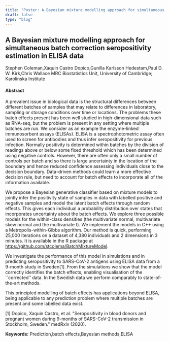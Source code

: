 ```yaml
---
title: "Poster: A Bayesian mixture modelling approach for simultaneous batch correction seropositivity estimation in ELISA data"
draft: false
type: "blog"
---
```


## A Bayesian mixture modelling approach for simultaneous batch correction seropositivity estimation in ELISA data
Stephen Coleman,Xaquin Castro Dopico,Gunilla Karlsson Hedestam,Paul D. W. Kirk,Chris Wallace
MRC Biostatistics Unit, University of Cambridge; Karolinska Institute
#### Abstract

A prevalent issue in biological data is the structural differences between different batches of samples that may relate to differences in laboratory, sampling or storage conditions over time or locations. The problems these batch effects present has been well studied in high-dimensional data such as RNA-seq, but the problem is present in any setting where multiple batches are run. We consider as an example the enzyme-linked immunosorbent assays (ELISAs). ELISA is a spectrophotometric assay often used to screen for antibodies and thus infer seropositivity for previous infection. Normally positivity is determined within batches by the division of readings above or below some fixed threshold which has been determined using negative controls. However, there are often only a small number of controls per batch and so there is large uncertainty in the location of the boundary and hence reduced confidence assessing individuals close to the decision boundary. Data-driven methods could learn a more effective decision rule, but need to account for batch effects to incorporate all of the information available.

We propose a Bayesian generative classifier based on mixture models to jointly infer the positivity state of samples in data with labelled positive and negative samples and model the latent batch effects through random effects. This gives each individual a probability distribution over states that incorporates uncertainty about the batch effects. We explore three possible models for the within-class densities (the multivariate normal, multivariate skew normal and the multivariate t). We implement the models in C++ using a Metropolis-within-Gibbs algorithm. Our method is quick, performing 25,000 iterations on a dataset of 4,380 individuals and 2 dimensions in 3 minutes. It is available in the R package at https://github.com/stcolema/BatchMixtureModel.

We investigate the performance of this model in simulations and in predicting seropositivity to SARS-CoV-2 antigens using ELISA data from a 9-month study in Sweden[1]. From the simulations we show that the model correctly identifies the batch effects, enabling visualisation of the ``corrected’’ data. In the Swedish data we perform comparably to state-of-the-art methods.

This principled modelling of batch effects has applications beyond ELISA, being applicable to any prediction problem where multiple batches are present and some labelled data exist.

[1] Dopico, Xaquin Castro, et al. "Seropositivity in blood donors and pregnant women during 9-months of SARS-CoV-2 transmission in Stockholm, Sweden." medRxiv (2020).

**Keywords:** Prediction,batch effects,Bayesian methods,ELISA
